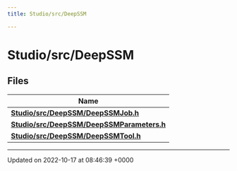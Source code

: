 ```yaml
---
title: Studio/src/DeepSSM

---
```


# Studio/src/DeepSSM



## Files

| Name           |
| -------------- |
| **[Studio/src/DeepSSM/DeepSSMJob.h](../Files/DeepSSMJob_8h.md#file-deepssmjob.h)**  |
| **[Studio/src/DeepSSM/DeepSSMParameters.h](../Files/DeepSSMParameters_8h.md#file-deepssmparameters.h)**  |
| **[Studio/src/DeepSSM/DeepSSMTool.h](../Files/DeepSSMTool_8h.md#file-deepssmtool.h)**  |






-------------------------------

Updated on 2022-10-17 at 08:46:39 +0000
